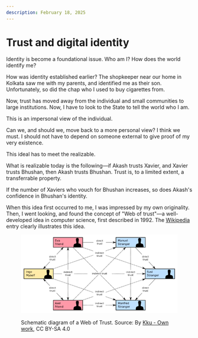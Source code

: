 ```yaml
---
description: February 18, 2025
---
```


# Trust and digital identity

Identity is become a foundational issue. Who am I? How does the world identify me?

How was identity established earlier? The shopkeeper near our home in Kolkata saw me with my parents, and identified me as their son. Unfortunately, so did the chap who I used to buy cigarettes from.

Now, trust has moved away from the individual and small communities to large institutions. Now, I have to look to the State to tell the world who I am.

This is an impersonal view of the individual.

Can we, and should we, move back to a more personal view? I think we must. I should not have to depend on someone external to give proof of my very existence.

This ideal has to meet the realizable.

What is realizable today is the following—if Akash trusts Xavier, and Xavier trusts Bhushan, then Akash trusts Bhushan. Trust is, to a limited extent, a transferrable property.

If the number of Xaviers who vouch for Bhushan increases, so does Akash's confidence in Bhushan's identity.

When this idea first occurred to me, I was impressed by my own originality. Then, I went looking, and found the concept of "Web of trust"—a well-developed idea in computer science, first described in 1992. The [Wikipedia](https://en.wikipedia.org/wiki/Web_of_trust) entry clearly illustrates this idea.

<figure><img src="../.gitbook/assets/640px-Web_of_Trust-en.svg.png" alt=""><figcaption><p>Schematic diagram of a Web of Trust. Source: By <a href="https://commons.wikimedia.org/w/index.php?curid=80652637">Kku - Own work</a>, CC BY-SA 4.0</p></figcaption></figure>

